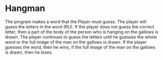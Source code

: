 # Hangman

The program makes a word that the Player must guess. The player will guess the letters in the word (RU). If the player does not guess the correct letter, then a part of the body of the person who is hanging on the gallows is drawn. The player continues to guess the letters until he guesses the whole word or the full image of the man on the gallows is drawn. If the player guesses the word, then he wins, if the full image of the man on the gallows is drawn, then he loses.
